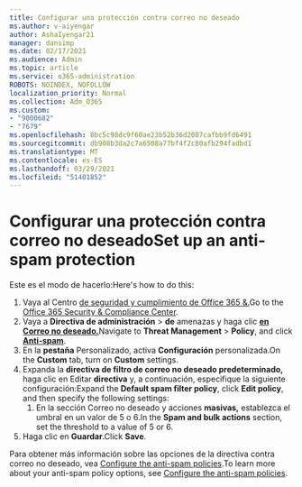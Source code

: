 ```yaml
---
title: Configurar una protección contra correo no deseado
ms.author: v-aiyengar
author: AshaIyengar21
manager: dansimp
ms.date: 02/17/2021
ms.audience: Admin
ms.topic: article
ms.service: o365-administration
ROBOTS: NOINDEX, NOFOLLOW
localization_priority: Normal
ms.collection: Adm_O365
ms.custom:
- "9000682"
- "7679"
ms.openlocfilehash: 8bc5c98dc9f60ae23b52b36d2087cafbb9fd6491
ms.sourcegitcommit: db908b3da2c7a6508a77bf4f2c80afb294fadbd1
ms.translationtype: MT
ms.contentlocale: es-ES
ms.lasthandoff: 03/29/2021
ms.locfileid: "51401852"
---
```

# <a name="set-up-an-anti-spam-protection"></a><span data-ttu-id="93520-102">Configurar una protección contra correo no deseado</span><span class="sxs-lookup"><span data-stu-id="93520-102">Set up an anti-spam protection</span></span>

<span data-ttu-id="93520-103">Este es el modo de hacerlo:</span><span class="sxs-lookup"><span data-stu-id="93520-103">Here's how to do this:</span></span>

1. <span data-ttu-id="93520-104">Vaya al Centro [de seguridad y cumplimiento de Office 365 &.](https://go.microsoft.com/fwlink/p/?linkid=2077143)</span><span class="sxs-lookup"><span data-stu-id="93520-104">Go to the [Office 365 Security & Compliance Center](https://go.microsoft.com/fwlink/p/?linkid=2077143).</span></span>
1. <span data-ttu-id="93520-105">Vaya a **Directiva de administración**  >  **de** amenazas y haga clic **[en Correo no deseado.](https://go.microsoft.com/fwlink/p/?linkid=2077143)**</span><span class="sxs-lookup"><span data-stu-id="93520-105">Navigate to **Threat Management** > **Policy**, and click **[Anti-spam](https://go.microsoft.com/fwlink/p/?linkid=2077143)**.</span></span>
1. <span data-ttu-id="93520-106">En la **pestaña** Personalizado, activa **Configuración** personalizada.</span><span class="sxs-lookup"><span data-stu-id="93520-106">On the **Custom** tab, turn on **Custom** settings.</span></span>
1. <span data-ttu-id="93520-107">Expanda la **directiva de filtro de correo no deseado predeterminado,** haga clic en Editar **directiva** y, a continuación, especifique la siguiente configuración:</span><span class="sxs-lookup"><span data-stu-id="93520-107">Expand the **Default spam filter policy**,  click **Edit policy**, and then specify the following settings:</span></span>
    1. <span data-ttu-id="93520-108">En la sección Correo no deseado y acciones **masivas,** establezca el umbral en un valor de 5 o 6.</span><span class="sxs-lookup"><span data-stu-id="93520-108">In the **Spam and bulk actions** section, set the threshold to a value of 5 or 6.</span></span>
1. <span data-ttu-id="93520-109">Haga clic en **Guardar**.</span><span class="sxs-lookup"><span data-stu-id="93520-109">Click **Save**.</span></span>

<span data-ttu-id="93520-110">Para obtener más información sobre las opciones de la directiva contra correo no deseado, vea [Configure the anti-spam policies](https://go.microsoft.com/fwlink/?linkid=2092051).</span><span class="sxs-lookup"><span data-stu-id="93520-110">To learn more about your anti-spam policy options, see [Configure the anti-spam policies](https://go.microsoft.com/fwlink/?linkid=2092051).</span></span>
